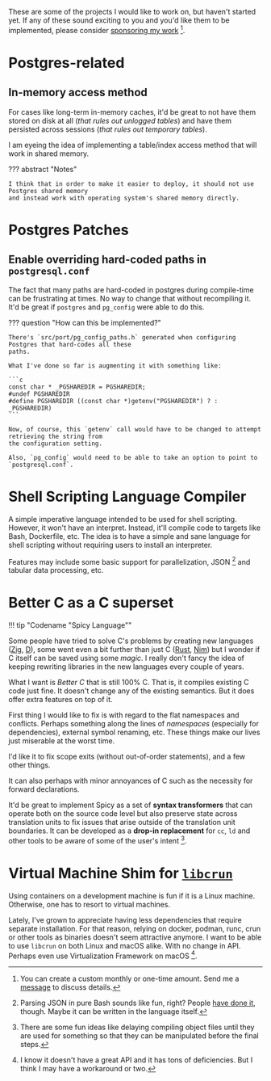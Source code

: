 These are some of the projects I would like to work on, but haven't started yet. If any of these
sound exciting to you and you'd like them to be implemented, please consider [sponsoring my work](https://github.com/sponsors/yrashk) [^sponsor].

[^sponsor]: You can create a custom monthly or one-time amount. Send me a [message](mailto:yrashk@gmail.com) to discuss details.

# Postgres-related

## In-memory access method

For cases like long-term in-memory caches, it'd be great to not have them
stored on disk at all (_that rules out unlogged tables_) and have them
persisted across sessions (_that rules out temporary tables_).

I am eyeing the idea of implementing a table/index access method that will work
in shared memory.

??? abstract "Notes"

    I think that in order to make it easier to deploy, it should not use Postgres shared memory
    and instead work with operating system's shared memory directly. 


# Postgres Patches

## Enable overriding hard-coded paths in `postgresql.conf`

The fact that many paths are hard-coded in postgres during compile-time can be frustrating
at times. No way to change that without recompiling it. It'd be great if `postgres` and `pg_config`
were able to do this. 

??? question "How can this be implemented?"

    There's `src/port/pg_config_paths.h` generated when configuring Postgres that hard-codes all these
    paths.

    What I've done so far is augmenting it with something like:

    ```c
    const char * _PGSHAREDIR = PGSHAREDIR;
    #undef PGSHAREDIR
    #define PGSHAREDIR ((const char *)getenv("PGSHAREDIR") ? : _PGSHAREDIR)
    ```

    Now, of course, this `getenv` call would have to be changed to attempt retrieving the string from
    the configuration setting.

    Also, `pg_config` would need to be able to take an option to point to
    `postgresql.conf`.


# Shell Scripting Language Compiler

A simple imperative language intended to be used for shell scripting. However, it won't
have an interpret. Instead, it'll compile code to targets like Bash, Dockerfile, etc. The idea
is to have a simple and sane language for shell scripting without requiring users to install
an interpreter.

Features may include some basic support for parallelization, JSON [^json] and tabular data processing, etc.

[^json]: Parsing JSON in pure Bash sounds like fun, right? People [have done it](https://github.com/dominictarr/JSON.sh), though.
      Maybe it can be written in the language itself.

# Better C as a C superset 

!!! tip "Codename "Spicy Language""

Some people have tried to solve C's problems by creating new languages
([Zig](https://ziglang.org), [D](https://dlang.org/spec/betterc.html)), some
went even a bit further than just C ([Rust](https://rust-lang.org/),
[Nim](https://nim-lang.org/)) but I wonder if C itself can be saved
using some _magic_. I really don't fancy the idea of keeping rewriting
libraries in the new languages every couple of years.

What I want is _Better C_ that is still 100% C. That is, it compiles existing C
code just fine. It doesn't change any of the existing semantics.  But it does
offer extra features on top of it. 

First thing I would like to fix is with regard to the flat namespaces and
conflicts. Perhaps something along the lines of _namespaces_ (especially for
dependencies), external symbol renaming, etc. These things make our lives just
miserable at the worst time.

I'd like it to fix scope exits (without out-of-order statements), and a few other things.

It can also perhaps with minor annoyances of C such as the necessity for forward
declarations.

It'd be great to implement Spicy as a set of __syntax transformers__ that can
operate both on the source code level but also preserve state across
translation units to fix issues that arise outside of the translation unit
boundaries. It can be developed as a __drop-in replacement__ for `cc`, `ld` and
other tools to be aware of some of the user's intent [^ideas]. 

[^ideas]:  There are some fun ideas like delaying compiling object files until they are used for something so that
  they can be manipulated before the final steps.

# Virtual Machine Shim for [`libcrun`](https://github.com/containers/crun)

Using containers on a development machine is fun if it is a Linux machine.
Otherwise, one has to resort to virtual machines. 

Lately, I've grown to appreciate having less dependencies that require separate
installation. For that reason, relying on docker, podman, runc, crun or other
tools as binaries doesn't seem attractive anymore. I want to be able to use
`libcrun` on both Linux and macOS alike. With no change in API. Perhaps even
use Virtualization Framework on macOS [^virtualization-framework].

[^virtualization-framework]: I know it doesn't have a great API and it has tons of deficiencies. But I think I may have a workaround or two.
